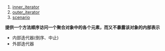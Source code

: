 1. [inner_iterator](./inner_iterator.js)
2. [outer_iterator](./outer_iterator.js)
3. [scenario](./scenario.js)

**提供一个方法顺序访问一个聚合对象中的各个元素，而又不暴露该对象的内部表示**
- 内部迭代器(倒序、中止)
- 外部迭代器